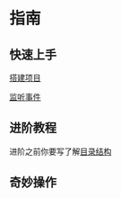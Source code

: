 # 指南

## 快速上手

[搭建项目](ess_搭建项目.md)

[监听事件](ess_监听事件.md)

## 进阶教程

进阶之前你要写了解[目录结构](advanced_.md)

## 奇妙操作
